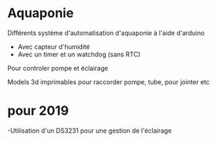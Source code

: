 # Aquaponie

Différents système d'automatisation d'aquaponie à l'aide d'arduino
- Avec capteur d'humidité
- Avec un timer et un watchdog (sans RTC)

Pour controler pompe et éclairage

Models 3d imprimables pour raccorder pompe, tube, pour jointer etc

# pour 2019 
-Utilisation d'un DS3231 pour une gestion de l'éclairage

